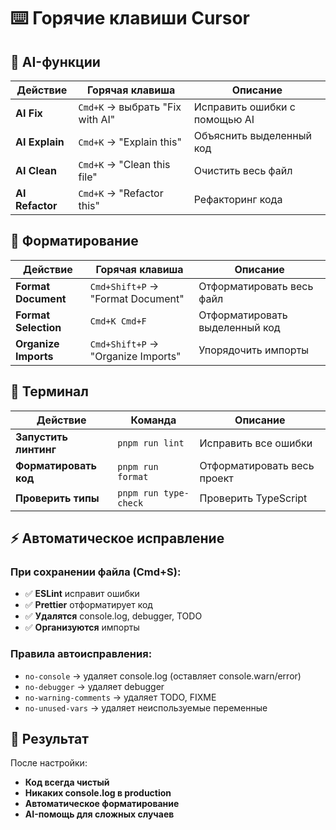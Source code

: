 # ⌨️ Горячие клавиши Cursor

## 🤖 AI-функции

| Действие | Горячая клавиша | Описание |
|----------|-----------------|----------|
| **AI Fix** | `Cmd+K` → выбрать "Fix with AI" | Исправить ошибки с помощью AI |
| **AI Explain** | `Cmd+K` → "Explain this" | Объяснить выделенный код |
| **AI Clean** | `Cmd+K` → "Clean this file" | Очистить весь файл |
| **AI Refactor** | `Cmd+K` → "Refactor this" | Рефакторинг кода |

## 🔧 Форматирование

| Действие | Горячая клавиша | Описание |
|----------|-----------------|----------|
| **Format Document** | `Cmd+Shift+P` → "Format Document" | Отформатировать весь файл |
| **Format Selection** | `Cmd+K Cmd+F` | Отформатировать выделенный код |
| **Organize Imports** | `Cmd+Shift+P` → "Organize Imports" | Упорядочить импорты |

## 🚀 Терминал

| Действие | Команда | Описание |
|----------|---------|----------|
| **Запустить линтинг** | `pnpm run lint` | Исправить все ошибки |
| **Форматировать код** | `pnpm run format` | Отформатировать весь проект |
| **Проверить типы** | `pnpm run type-check` | Проверить TypeScript |

## ⚡ Автоматическое исправление

### При сохранении файла (Cmd+S):
- ✅ **ESLint** исправит ошибки
- ✅ **Prettier** отформатирует код
- ✅ **Удалятся** console.log, debugger, TODO
- ✅ **Организуются** импорты

### Правила автоисправления:
- `no-console` → удаляет console.log (оставляет console.warn/error)
- `no-debugger` → удаляет debugger
- `no-warning-comments` → удаляет TODO, FIXME
- `no-unused-vars` → удаляет неиспользуемые переменные

## 🎯 Результат

После настройки:
- **Код всегда чистый**
- **Никаких console.log в production**
- **Автоматическое форматирование**
- **AI-помощь для сложных случаев** 